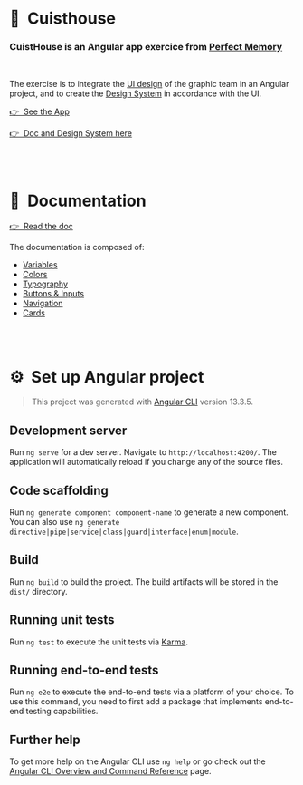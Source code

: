 
# 🍔  Cuisthouse

### CuistHouse is an Angular app exercice from [Perfect Memory](https://www.perfect-memory.com)

<br>

The exercise is to integrate the [UI design](https://xd.adobe.com/view/1eee05c4-c608-4ad6-8931-c94e413433bb-4bbd/) of the graphic team in an Angular project, and to create the [Design System](https://cuisthouse-doc.kaelgh.com/design-system) in accordance with the UI.

[👉  See the App](https://kaelgh.github.io/cuisthouse)

[👉  Doc and Design System here](https://cuisthouse-doc.kaelgh.com)


<br>
<br>

# 📖  Documentation

[👉  Read the doc](https://cuisthouse-doc.kaelgh.com/documentation/documentation)

The documentation is composed of:

* [Variables](https://cuisthouse-doc.kaelgh.com/documentation/doc_variables)
* [Colors](https://cuisthouse-doc.kaelgh.com/documentation/doc_colors)
* [Typography](https://cuisthouse-doc.kaelgh.com/documentation/doc_typography)
* [Buttons & Inputs](https://cuisthouse-doc.kaelgh.com/documentation/doc_buttons-inputs)
* [Navigation](https://cuisthouse-doc.kaelgh.com/documentation/doc_navigation)
* [Cards](https://cuisthouse-doc.kaelgh.com/documentation/doc_cards)

<br>
<br>

# ⚙️  Set up Angular project

> This project was generated with [Angular CLI](https://github.com/angular/angular-cli) version 13.3.5.

## Development server

Run `ng serve` for a dev server. Navigate to `http://localhost:4200/`. The application will automatically reload if you change any of the source files.

## Code scaffolding

Run `ng generate component component-name` to generate a new component. You can also use `ng generate directive|pipe|service|class|guard|interface|enum|module`.

## Build

Run `ng build` to build the project. The build artifacts will be stored in the `dist/` directory.

## Running unit tests

Run `ng test` to execute the unit tests via [Karma](https://karma-runner.github.io).

## Running end-to-end tests

Run `ng e2e` to execute the end-to-end tests via a platform of your choice. To use this command, you need to first add a package that implements end-to-end testing capabilities.

## Further help

To get more help on the Angular CLI use `ng help` or go check out the [Angular CLI Overview and Command Reference](https://angular.io/cli) page.


<br>
<br>
